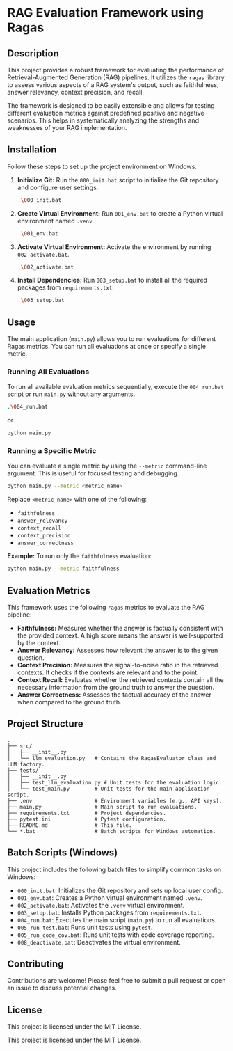 # RAG Evaluation Framework using Ragas

## Description

This project provides a robust framework for evaluating the performance of Retrieval-Augmented Generation (RAG) pipelines. It utilizes the `ragas` library to assess various aspects of a RAG system's output, such as faithfulness, answer relevancy, context precision, and recall.

The framework is designed to be easily extensible and allows for testing different evaluation metrics against predefined positive and negative scenarios. This helps in systematically analyzing the strengths and weaknesses of your RAG implementation.

## Installation

Follow these steps to set up the project environment on Windows.

1. **Initialize Git:**
   Run the `000_init.bat` script to initialize the Git repository and configure user settings.

   ```bash
   .\000_init.bat
   ```

2. **Create Virtual Environment:**
   Run `001_env.bat` to create a Python virtual environment named `.venv`.

   ```bash
   .\001_env.bat
   ```

3. **Activate Virtual Environment:**
   Activate the environment by running `002_activate.bat`.

   ```bash
   .\002_activate.bat
   ```

4. **Install Dependencies:**
   Run `003_setup.bat` to install all the required packages from `requirements.txt`.

   ```bash
   .\003_setup.bat
   ```

## Usage

The main application (`main.py`) allows you to run evaluations for different Ragas metrics. You can run all evaluations at once or specify a single metric.

### Running All Evaluations

To run all available evaluation metrics sequentially, execute the `004_run.bat` script or run `main.py` without any arguments.

```bash
.\004_run.bat
```

or

```bash
python main.py
```

### Running a Specific Metric

You can evaluate a single metric by using the `--metric` command-line argument. This is useful for focused testing and debugging.

```bash
python main.py --metric <metric_name>
```

Replace `<metric_name>` with one of the following:

- `faithfulness`
- `answer_relevancy`
- `context_recall`
- `context_precision`
- `answer_correctness`

**Example:** To run only the `faithfulness` evaluation:

```bash
python main.py --metric faithfulness
```

## Evaluation Metrics

This framework uses the following `ragas` metrics to evaluate the RAG pipeline:

- **Faithfulness:** Measures whether the answer is factually consistent with the provided context. A high score means the answer is well-supported by the context.
- **Answer Relevancy:** Assesses how relevant the answer is to the given question.
- **Context Precision:** Measures the signal-to-noise ratio in the retrieved contexts. It checks if the contexts are relevant and to the point.
- **Context Recall:** Evaluates whether the retrieved contexts contain all the necessary information from the ground truth to answer the question.
- **Answer Correctness:** Assesses the factual accuracy of the answer when compared to the ground truth.

## Project Structure

```text
.
├── src/
│   ├── __init__.py
│   └── llm_evaluation.py   # Contains the RagasEvaluator class and LLM factory.
├── tests/
│   ├── __init__.py
│   ├── test_llm_evaluation.py # Unit tests for the evaluation logic.
│   └── test_main.py        # Unit tests for the main application script.
├── .env                    # Environment variables (e.g., API keys).
├── main.py                 # Main script to run evaluations.
├── requirements.txt        # Project dependencies.
├── pytest.ini              # Pytest configuration.
├── README.md               # This file.
└── *.bat                   # Batch scripts for Windows automation.
```

## Batch Scripts (Windows)

This project includes the following batch files to simplify common tasks on Windows:

- `000_init.bat`: Initializes the Git repository and sets up local user config.
- `001_env.bat`: Creates a Python virtual environment named `.venv`.
- `002_activate.bat`: Activates the `.venv` virtual environment.
- `003_setup.bat`: Installs Python packages from `requirements.txt`.
- `004_run.bat`: Executes the main script (`main.py`) to run all evaluations.
- `005_run_test.bat`: Runs unit tests using `pytest`.
- `005_run_code_cov.bat`: Runs unit tests with code coverage reporting.
- `008_deactivate.bat`: Deactivates the virtual environment.

## Contributing

Contributions are welcome! Please feel free to submit a pull request or open an issue to discuss potential changes.

## License

This project is licensed under the MIT License.

This project is licensed under the MIT License.
